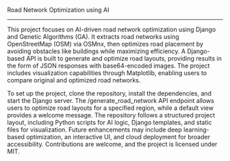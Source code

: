 Road Network Optimization using AI
___________________________________

This project focuses on AI-driven road network optimization using Django and Genetic Algorithms (GA). It extracts road networks using OpenStreetMap (OSM) via OSMnx, then optimizes road placement by avoiding obstacles like buildings while maximizing efficiency. A Django-based API is built to generate and optimize road layouts, providing results in the form of JSON responses with base64-encoded images. The project includes visualization capabilities through Matplotlib, enabling users to compare original and optimized road networks.

To set up the project, clone the repository, install the dependencies, and start the Django server. The /generate_road_network API endpoint allows users to optimize road layouts for a specified region, while a default view provides a welcome message. The repository follows a structured project layout, including Python scripts for AI logic, Django templates, and static files for visualization. Future enhancements may include deep learning-based optimization, an interactive UI, and cloud deployment for broader accessibility. Contributions are welcome, and the project is licensed under MIT.
